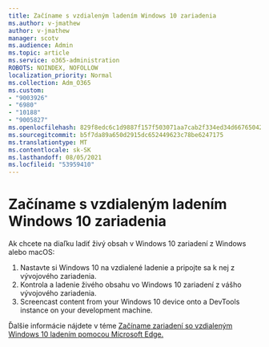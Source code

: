 ```yaml
---
title: Začíname s vzdialeným ladením Windows 10 zariadenia
ms.author: v-jmathew
author: v-jmathew
manager: scotv
ms.audience: Admin
ms.topic: article
ms.service: o365-administration
ROBOTS: NOINDEX, NOFOLLOW
localization_priority: Normal
ms.collection: Adm_O365
ms.custom:
- "9003926"
- "6980"
- "10188"
- "9005827"
ms.openlocfilehash: 829f8edc6c1d9887f157f503071aa7cab2f334ed34d66765042a42a4d7d97113
ms.sourcegitcommit: b5f7da89a650d2915dc652449623c78be6247175
ms.translationtype: MT
ms.contentlocale: sk-SK
ms.lasthandoff: 08/05/2021
ms.locfileid: "53959410"
---
```

# <a name="get-started-with-remotely-debugging-windows-10-devices"></a>Začíname s vzdialeným ladením Windows 10 zariadenia

Ak chcete na diaľku ladiť živý obsah v Windows 10 zariadení z Windows alebo macOS:

1. Nastavte si Windows 10 na vzdialené ladenie a pripojte sa k nej z vývojového zariadenia.
2. Kontrola a ladenie živého obsahu vo Windows 10 zariadení z vášho vývojového zariadenia.
3. Screencast content from your Windows 10 device onto a DevTools instance on your development machine.

Ďalšie informácie nájdete v téme [Začíname zariadení so vzdialeným Windows 10 ladením pomocou Microsoft Edge.](https://go.microsoft.com/fwlink/?linkid=2142172)
